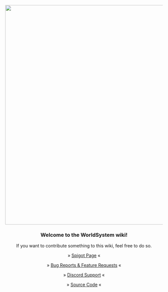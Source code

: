 <p align="center">
    <img src="https://github.com/CrazyCloudCraft/worldsystem-depecated/raw/master/.github/Worldsystemlogo_V24X.png" width="700">
</p>
<h3 align="center">
Welcome to the WorldSystem wiki!
</h3>
<p align="center">
  <a>If you want to contribute something to this wiki, feel free to do so.</a>
</p>
  
<p align="center">
  <a>» </a>
  <a href="https://www.spigotmc.org/resources/49756/">Spigot Page</a>
  <a> «</a>
</p>
<p align="center">
  <a>» </a>
  <a href="https://github.com/trainerlord/WorldSystem/issues">Bug Reports & Feature Requests</a>
  <a> «</a>
</p>
<p align="center">
  <a>» </a>
  <a href="https://discord.gg/WYz7Qck">Discord Support</a>
  <a> «</a>
</p>
<p align="center">
  <a>» </a>
  <a href="https://github.com/trainerlord/WorldSystem">Source Code</a>
  <a> «</a>
</p>